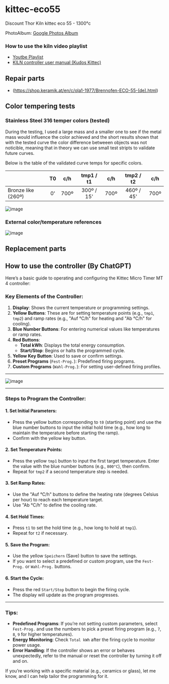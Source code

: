 # kittec-eco55
Discount Thor Kiln kittec eco 55 - 1300°c

PhotoAlbum: [Google Photos Album](https://photos.app.goo.gl/oatt2EmMtDsDjP2o6)

### How to use the kiln video playlist
- [Youtbe Playlist](https://www.youtube.com/watch?v=xoc6Wg6GqKU&list=PLEvmlp-nq1Q4yKHdWhCgacgY_uAayaDIU)
- [KILN controller user manual (Kudos Kittec)](https://github.com/opensourcemanufacturing/kittec-eco55/blob/main/BedienungsanleitungTC405englisch.pdf)

## Repair parts
- (https://shop.keramik.at/en/c/ola1-1977/Brennofen-ECO-55-(de).html)

## Color tempering tests

### Stainless Steel 316 temper colors (tested)

During the testing, I used a large mass and a smaller one to see if the metal mass would influence the color achieved and the short results shown that with the tested curve the color difference betweeen objects was not noticible, meaning that in theory we can use small test stripts to validate future curves.

Below is the table of the validated curve temps for specific colors.

|                      | T0 | c/h | tmp1 / t1 | c/h | tmp2 / t2 | c/h |
|:---                  |:---:|:---:|:---:|:---:|:---:|:---:|
|Bronze like (260º)    |0'|700º|300º / 15'|700º|460º / 45'|700º|

![image](https://github.com/user-attachments/assets/ab1f27eb-4f0e-4b40-a2e1-f6bdf6b8db37)

### External color/temperature references
![image](https://github.com/user-attachments/assets/37454b16-c11e-43bc-b734-f0cdc38b481a)

## Replacement parts

## How to use the controller (By ChatGPT)

Here’s a basic guide to operating and configuring the Kittec Micro Timer MT 4 controller:

### Key Elements of the Controller:
1. **Display**: Shows the current temperature or programming settings.
2. **Yellow Buttons**: These are for setting temperature points (e.g., `tmp1`, `tmp2`) and ramp rates (e.g., "Auf °C/h" for heating and "Ab °C/h" for cooling).
3. **Blue Number Buttons**: For entering numerical values like temperatures or ramp rates.
4. **Red Buttons**:
   - **Total kWh**: Displays the total energy consumption.
   - **Start/Stop**: Begins or halts the programmed cycle.
5. **Yellow Key Button**: Used to save or confirm settings.
6. **Preset Programs** (`Fest-Prog.`): Predefined firing programs.
7. **Custom Programs** (`Wahl-Prog.`): For setting user-defined firing profiles.

---

![image](https://github.com/user-attachments/assets/ab1f27eb-4f0e-4b40-a2e1-f6bdf6b8db37)

---

### Steps to Program the Controller:

#### 1. **Set Initial Parameters**:
   - Press the yellow button corresponding to `t0` (starting point) and use the blue number buttons to input the initial hold time (e.g., how long to maintain the temperature before starting the ramp).
   - Confirm with the yellow key button.

#### 2. **Set Temperature Points**:
   - Press the yellow `tmp1` button to input the first target temperature. Enter the value with the blue number buttons (e.g., `800°C`), then confirm.
   - Repeat for `tmp2` if a second temperature step is needed.

#### 3. **Set Ramp Rates**:
   - Use the "Auf °C/h" buttons to define the heating rate (degrees Celsius per hour) to reach each temperature target.
   - Use "Ab °C/h" to define the cooling rate.

#### 4. **Set Hold Times**:
   - Press `t1` to set the hold time (e.g., how long to hold at `tmp1`).
   - Repeat for `t2` if necessary.

#### 5. **Save the Program**:
   - Use the yellow `Speichern` (Save) button to save the settings.
   - If you want to select a predefined or custom program, use the `Fest-Prog.` or `Wahl-Prog.` buttons.

#### 6. **Start the Cycle**:
   - Press the red `Start/Stop` button to begin the firing cycle.
   - The display will update as the program progresses.

---

### Tips:
- **Predefined Programs**: If you’re not setting custom parameters, select `Fest-Prog.` and use the numbers to pick a preset firing program (e.g., `7`, `8`, `9` for higher temperatures).
- **Energy Monitoring**: Check `Total kWh` after the firing cycle to monitor power usage.
- **Error Handling**: If the controller shows an error or behaves unexpectedly, refer to the manual or reset the controller by turning it off and on.

If you’re working with a specific material (e.g., ceramics or glass), let me know, and I can help tailor the programming for it.


